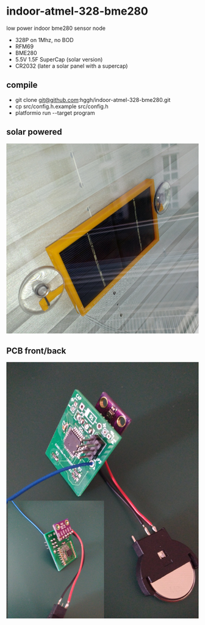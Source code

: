 # indoor-atmel-328-bme280
low power indoor bme280 sensor node


  * 328P on 1Mhz, no BOD
  * RFM69
  * BME280
  * 5.5V 1.5F SuperCap (solar version)
  * CR2032 (later a solar panel with a supercap)
  

## compile
  - git clone git@github.com:hggh/indoor-atmel-328-bme280.git
  - cp src/config.h.example src/config.h
  - platformio run --target program  

## solar powered

![solar-case](https://raw.githubusercontent.com/hggh/indoor-atmel-328-bme280/master/pics/solar-case.jpg)


## PCB front/back

![PCB](https://raw.githubusercontent.com/hggh/indoor-atmel-328-bme280/master/pics/pcb.jpg)
